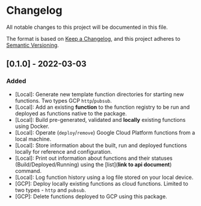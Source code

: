 # Changelog

All notable changes to this project will be documented in this file.

The format is based on [Keep a Changelog](https://keepachangelog.com/en/1.0.0/),
and this project adheres to [Semantic Versioning](https://semver.org/spec/v2.0.0.html).

## [0.1.0] - 2022-03-03

### Added

* [Local]: Generate new template function directories for starting new functions. Two types GCP `http`/`pubsub`.
* [Local]: Add an existing **function** to the function registry to be run and deployed as functions native to the package.
* [Local]: Build pre-generated, validated and **locally** existing functions using Docker.
* [Local]: Operate (`deploy`/`remove`) Google Cloud Platform functions from a local machine.
* [Local]: Store information about the built, run and deployed functions locally for reference and configuration.
* [Local]: Print out information about functions and their statuses (Build/Deployed/Running) using the [list](**link to api document**) command.
* [Local]: Log function history using a log file stored on your local device.
* [GCP]: Deploy locally existing functions as cloud functions. Limited to two types - `http` and `pubsub`.
* [GCP]: Delete functions deployed to GCP using this package.

[Unreleased]: https://github.com/olivierlacan/keep-a-changelog/compare/v1.0.0...HEAD
[0.0.1]: https://github.com/olivierlacan/keep-a-changelog/releases/tag/v0.0.1
